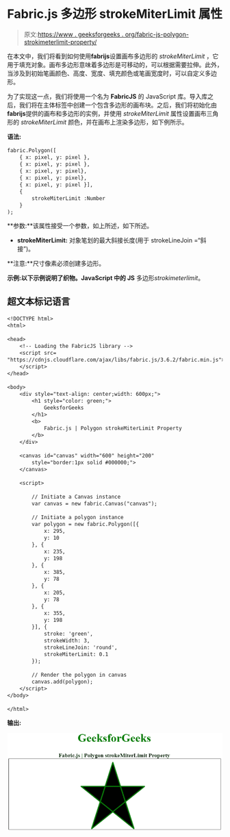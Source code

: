 # Fabric.js 多边形 strokeMiterLimit 属性

> 原文:[https://www . geeksforgeeks . org/fabric-js-polygon-strokimeterlimit-property/](https://www.geeksforgeeks.org/fabric-js-polygon-strokemiterlimit-property/)

在本文中，我们将看到如何使用**fabrijs**设置画布多边形的 *strokeMiterLimit* ，它用于填充对象。画布多边形意味着多边形是可移动的，可以根据需要拉伸。此外，当涉及到初始笔画颜色、高度、宽度、填充颜色或笔画宽度时，可以自定义多边形。

为了实现这一点，我们将使用一个名为 **FabricJS** 的 JavaScript 库。导入库之后，我们将在主体标签中创建一个包含多边形的画布块。之后，我们将初始化由**fabrijs**提供的画布和多边形的实例，并使用 *strokeMiterLimit* 属性设置画布三角形的 *strokeMiterLimit* 颜色，并在画布上渲染多边形，如下例所示。

**语法:**

```
fabric.Polygon([  
    { x: pixel, y: pixel },  
    { x: pixel, y: pixel },  
    { x: pixel, y: pixel},  
    { x: pixel, y: pixel},  
    { x: pixel, y: pixel }],
    {
        strokeMiterLimit :Number
    }
);
```

**参数:**该属性接受一个参数，如上所述，如下所述。

*   **strokeMiterLimit:** 对象笔划的最大斜接长度(用于 strokeLineJoin =“斜接”)。

**注意:**尺寸像素必须创建多边形。

**示例:**以下示例说明了**织物。JavaScript 中的 JS** 多边形*strokimeterlimit*。

## 超文本标记语言

```
<!DOCTYPE html>
<html>

<head>
    <!-- Loading the FabricJS library -->
    <script src=
"https://cdnjs.cloudflare.com/ajax/libs/fabric.js/3.6.2/fabric.min.js">
    </script>
</head>

<body>
    <div style="text-align: center;width: 600px;">
        <h1 style="color: green;">
            GeeksforGeeks
        </h1>
        <b> 
            Fabric.js | Polygon strokeMiterLimit Property 
        </b>
    </div>

    <canvas id="canvas" width="600" height="200"
        style="border:1px solid #000000;"> 
    </canvas>

    <script>

        // Initiate a Canvas instance 
        var canvas = new fabric.Canvas("canvas");

        // Initiate a polygon instance 
        var polygon = new fabric.Polygon([{
            x: 295,
            y: 10
        }, {
            x: 235,
            y: 198
        }, {
            x: 385,
            y: 78
        }, {
            x: 205,
            y: 78
        }, {
            x: 355,
            y: 198
        }], {
            stroke: 'green',
            strokeWidth: 3,
            strokeLineJoin: 'round',
            strokeMiterLimit: 0.1
        });

        // Render the polygon in canvas 
        canvas.add(polygon);
    </script>
</body>

</html>
```

**输出:**

![](img/161823b98f4688a53889fbebe5e63820.png)